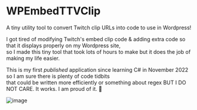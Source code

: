 # WPEmbedTTVClip
A tiny utility tool to convert Twitch clip URLs into code to use in Wordpress! 

I got tired of modifying Twitch's embed clip code & adding extra code so that it displays properly on my Wordpress site,<br>
so I made this tiny tool that took lots of hours to make but it does the job of making my life easier.

This is my first *published* application since learning C# in November 2022 so I am sure there is plenty of code tidbits<br>
that could be written more efficiently or something about regex BUT I DO NOT CARE. It works. I am proud of it. :tada:

![image](https://user-images.githubusercontent.com/116725056/217362100-511c5977-776f-4935-9a3b-afed2a61f380.png)
